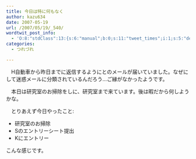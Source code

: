 ```yaml
---
title: 今日は特に何もなく
author: kazu634
date: 2007-05-19
url: /2007/05/19/_540/
wordtwit_post_info:
  - 'O:8:"stdClass":13:{s:6:"manual";b:0;s:11:"tweet_times";i:1;s:5:"delay";i:0;s:7:"enabled";i:1;s:10:"separation";s:2:"60";s:7:"version";s:3:"3.7";s:14:"tweet_template";b:0;s:6:"status";i:2;s:6:"result";a:0:{}s:13:"tweet_counter";i:2;s:13:"tweet_log_ids";a:1:{i:0;i:2955;}s:9:"hash_tags";a:0:{}s:8:"accounts";a:1:{i:0;s:7:"kazu634";}}'
categories:
  - つれづれ

---
```

<div class="section">
<p>
    　H自動車から昨日までに返信するようにとのメールが届いていました。なぜにして迷惑メールに分類されているんだろう…ご縁がなかったようです。
</p>
  
<p>
    　本日は研究室のお掃除をしに、研究室まで来ています。後は暇だから何しようかな。
</p>
  
<p>
    　とりあえず今日やったこと:
</p>
  
<ul>
<li>
      研究室のお掃除
</li>
<li>
      Sのエントリーシート提出
</li>
<li>
      Kにエントリー
</li>
</ul>
  
<p>
    こんな感じです。
</p>
</div>